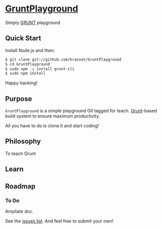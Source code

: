 # [GruntPlayground](http://github.com/krainet/GruntPlayground) 

Simply [GRUNT](http://gruntjs.org) playground


## Quick Start

Install Node.js and then:

```sh
$ git clone git://github.com/krainet/GruntPlayground
$ cd GruntPlayground
$ sudo npm -g install grunt-cli 
$ sudo npm install
```

Happy hacking!

## Purpose

`GruntPlayground` is a simple playground Git tagged for teach.
[Grunt](http://gruntjs.org)-based build system to ensure maximum productivity.

All you have to do is clone it and start coding!

## Philosophy

To teach Grunt

## Learn

## Roadmap


### To Do

Ampliate doc.

See the [issues list](http://github.com/krainet/ngNinja/issues). And
feel free to submit your own!

